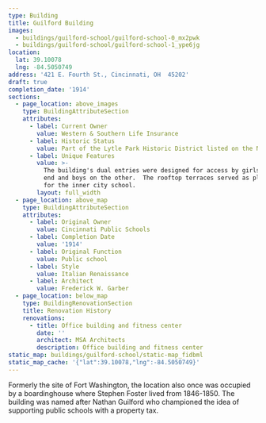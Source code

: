 ```yaml
---
type: Building
title: Guilford Building
images:
  - buildings/guilford-school/guilford-school-0_mx2pwk
  - buildings/guilford-school/guilford-school-1_ype6jg
location:
  lat: 39.10078
  lng: -84.5050749
address: '421 E. Fourth St., Cincinnati, OH  45202'
draft: true
completion_date: '1914'
sections:
  - page_location: above_images
    type: BuildingAttributeSection
    attributes:
      - label: Current Owner
        value: Western & Southern Life Insurance
      - label: Historic Status
        value: Part of the Lytle Park Historic District listed on the NRHP in 1976.
      - label: Unique Features
        value: >-
          The building's dual entries were designed for access by girls on one
          end and boys on the other.  The rooftop terraces served as playgrounds
          for the inner city school.
        layout: full_width
  - page_location: above_map
    type: BuildingAttributeSection
    attributes:
      - label: Original Owner
        value: Cincinnati Public Schools
      - label: Completion Date
        value: '1914'
      - label: Original Function
        value: Public school
      - label: Style
        value: Italian Renaissance
      - label: Architect
        value: Frederick W. Garber
  - page_location: below_map
    type: BuildingRenovationSection
    title: Renovation History
    renovations:
      - title: Office building and fitness center
        date: ''
        architect: MSA Architects
        description: Office building and fitness center
static_map: buildings/guilford-school/static-map_fidbml
static_map_cache: '{"lat":39.10078,"lng":-84.5050749}'
---
```


Formerly the site of Fort Washington, the location also once was occupied by a boardinghouse where Stephen Foster lived from 1846-1850. The building was named after Nathan Guilford who championed the idea of supporting public schools with a property tax.
